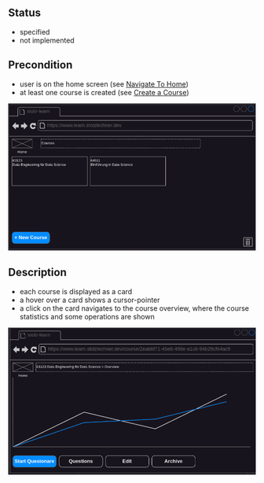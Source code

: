 ## Status
- specified
- not implemented

## Precondition
- user is on the home screen (see [Navigate To Home](../navigate-to-home/navigate-to-home.md))
- at least one course is created (see [Create a Course](../course-create/course-create.md))

![Home](../../mockups/home.png)

## Description
- each course is displayed as a card
- a hover over a card shows a cursor-pointer
- a click on the card navigates to the course overview, where the course statistics and some operations are shown

![Statictics](../../mockups/course-selected.png)